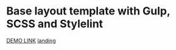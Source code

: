 # Base layout template with Gulp, SCSS and Stylelint

 [DEMO LINK](https://yelnikov-andrii.github.io/miami-landing/)
 [landing](https://www.figma.com/file/nHz8bflIwJaWP3P99vKTH5/miami_home_new?node-id=16033%3A3)
